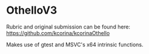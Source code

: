 # OthelloV3

Rubric and original submission can be found here: https://github.com/kcorina/kcorinaOthello

Makes use of gtest and MSVC's x64 intrinsic functions.
